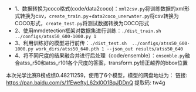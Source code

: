 - 1、数据转换为coco格式(code/data2coco)：`xml2csv.py`将训练数据的xml形式转换为csv，`create_train.py`+`data2coco_unerwater.py`将csv转换为COCO形式，`create_test.py`将测试数据转换为COCO形式
- 2、使用mmdetection框架对数据集进行训练：`./dist_train.sh ../configs/atss50_600-1000.py 1`
- 3、利用训练好的模型进行前传：`./dist_test.sh  ../configs/atss50_600-1000.py work_dirs/atss50_640.pth 1 --json_out results/atss50_640`
- 4、将不同尺度的结果融合并进行后处理（code/ensemble）：`ensemble.py`融合atss_r50和atss_r101各个尺度的答案，transform.py矫正越界的bbox位置

本次光学比赛B榜成绩0.48211259，使用了6个模型，模型的网盘地址为：
链接: https://pan.baidu.com/s/1fEweftyL62xl0O1BqJDDnQ 提取码: tw4g
